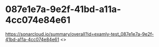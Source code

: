 # 087e1e7a-9e2f-41bd-a11a-4cc074e84e61
https://sonarcloud.io/summary/overall?id=examly-test_087e1e7a-9e2f-41bd-a11a-4cc074e84e61
<>